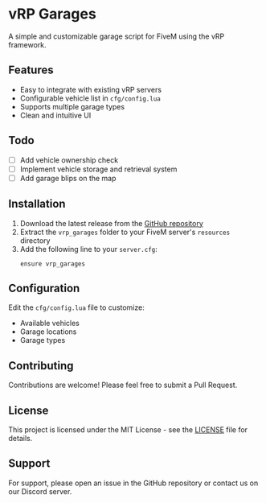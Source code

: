 # vRP Garages

A simple and customizable garage script for FiveM using the vRP framework.

## Features

- Easy to integrate with existing vRP servers
- Configurable vehicle list in `cfg/config.lua`
- Supports multiple garage types
- Clean and intuitive UI

## Todo

- [ ] Add vehicle ownership check
- [ ] Implement vehicle storage and retrieval system
- [ ] Add garage blips on the map

## Installation

1. Download the latest release from the [GitHub repository](https://github.com/andrew051213/vrp_garages)
2. Extract the `vrp_garages` folder to your FiveM server's `resources` directory
3. Add the following line to your `server.cfg`:
   ```
   ensure vrp_garages
   ```

## Configuration

Edit the `cfg/config.lua` file to customize:
- Available vehicles
- Garage locations
- Garage types

## Contributing

Contributions are welcome! Please feel free to submit a Pull Request.

## License

This project is licensed under the MIT License - see the [LICENSE](LICENSE) file for details.

## Support

For support, please open an issue in the GitHub repository or contact us on our Discord server.